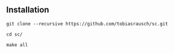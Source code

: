 Installation
------------

`git clone --recursive https://github.com/tobiasrausch/sc.git`

`cd sc/`

`make all`


